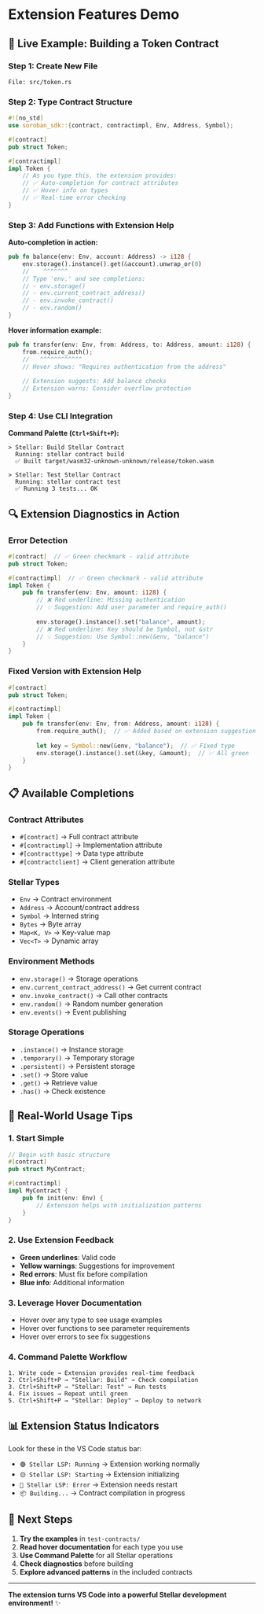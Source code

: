 # Extension Features Demo

## 🎥 Live Example: Building a Token Contract

### Step 1: Create New File
```
File: src/token.rs
```

### Step 2: Type Contract Structure
```rust
#![no_std]
use soroban_sdk::{contract, contractimpl, Env, Address, Symbol};

#[contract]
pub struct Token;

#[contractimpl]
impl Token {
    // As you type this, the extension provides:
    // ✅ Auto-completion for contract attributes
    // ✅ Hover info on types
    // ✅ Real-time error checking
}
```

### Step 3: Add Functions with Extension Help

**Auto-completion in action:**
```rust
pub fn balance(env: Env, account: Address) -> i128 {
    env.storage().instance().get(&account).unwrap_or(0)
    //    ^^^^^^^ 
    // Type 'env.' and see completions:
    // - env.storage()
    // - env.current_contract_address()
    // - env.invoke_contract()
    // - env.random()
}
```

**Hover information example:**
```rust
pub fn transfer(env: Env, from: Address, to: Address, amount: i128) {
    from.require_auth();
    //   ^^^^^^^^^^^^
    // Hover shows: "Requires authentication from the address"
    
    // Extension suggests: Add balance checks
    // Extension warns: Consider overflow protection
}
```

### Step 4: Use CLI Integration

**Command Palette (`Ctrl+Shift+P`):**
```
> Stellar: Build Stellar Contract
  Running: stellar contract build
  ✅ Built target/wasm32-unknown-unknown/release/token.wasm

> Stellar: Test Stellar Contract  
  Running: stellar contract test
  ✅ Running 3 tests... OK
```

## 🔍 Extension Diagnostics in Action

### Error Detection
```rust
#[contract]  // ✅ Green checkmark - valid attribute
pub struct Token;

#[contractimpl]  // ✅ Green checkmark - valid attribute
impl Token {
    pub fn transfer(env: Env, amount: i128) {
        // ❌ Red underline: Missing authentication
        // 💡 Suggestion: Add user parameter and require_auth()
        
        env.storage().instance().set("balance", amount);
        // ❌ Red underline: Key should be Symbol, not &str
        // 💡 Suggestion: Use Symbol::new(&env, "balance")
    }
}
```

### Fixed Version with Extension Help
```rust
#[contract]
pub struct Token;

#[contractimpl]
impl Token {
    pub fn transfer(env: Env, from: Address, amount: i128) {
        from.require_auth();  // ✅ Added based on extension suggestion
        
        let key = Symbol::new(&env, "balance");  // ✅ Fixed type
        env.storage().instance().set(&key, &amount);  // ✅ All green
    }
}
```

## 📋 Available Completions

### Contract Attributes
- `#[contract]` → Full contract attribute
- `#[contractimpl]` → Implementation attribute  
- `#[contracttype]` → Data type attribute
- `#[contractclient]` → Client generation attribute

### Stellar Types
- `Env` → Contract environment
- `Address` → Account/contract address
- `Symbol` → Interned string
- `Bytes` → Byte array
- `Map<K, V>` → Key-value map
- `Vec<T>` → Dynamic array

### Environment Methods
- `env.storage()` → Storage operations
- `env.current_contract_address()` → Get current contract
- `env.invoke_contract()` → Call other contracts
- `env.random()` → Random number generation
- `env.events()` → Event publishing

### Storage Operations
- `.instance()` → Instance storage
- `.temporary()` → Temporary storage
- `.persistent()` → Persistent storage
- `.set()` → Store value
- `.get()` → Retrieve value
- `.has()` → Check existence

## 🎯 Real-World Usage Tips

### 1. Start Simple
```rust
// Begin with basic structure
#[contract]
pub struct MyContract;

#[contractimpl]
impl MyContract {
    pub fn init(env: Env) {
        // Extension helps with initialization patterns
    }
}
```

### 2. Use Extension Feedback
- **Green underlines**: Valid code
- **Yellow warnings**: Suggestions for improvement
- **Red errors**: Must fix before compilation
- **Blue info**: Additional information

### 3. Leverage Hover Documentation
- Hover over any type to see usage examples
- Hover over functions to see parameter requirements
- Hover over errors to see fix suggestions

### 4. Command Palette Workflow
```
1. Write code → Extension provides real-time feedback
2. Ctrl+Shift+P → "Stellar: Build" → Check compilation
3. Ctrl+Shift+P → "Stellar: Test" → Run tests
4. Fix issues → Repeat until green
5. Ctrl+Shift+P → "Stellar: Deploy" → Deploy to network
```

## 📊 Extension Status Indicators

Look for these in the VS Code status bar:
- `🟢 Stellar LSP: Running` → Extension working normally
- `🟡 Stellar LSP: Starting` → Extension initializing
- `🔴 Stellar LSP: Error` → Extension needs restart
- `📦 Building...` → Contract compilation in progress

## 🚀 Next Steps

1. **Try the examples** in `test-contracts/`
2. **Read hover documentation** for each type you use
3. **Use Command Palette** for all Stellar operations
4. **Check diagnostics** before building
5. **Explore advanced patterns** in the included contracts

---

**The extension turns VS Code into a powerful Stellar development environment!** ✨
